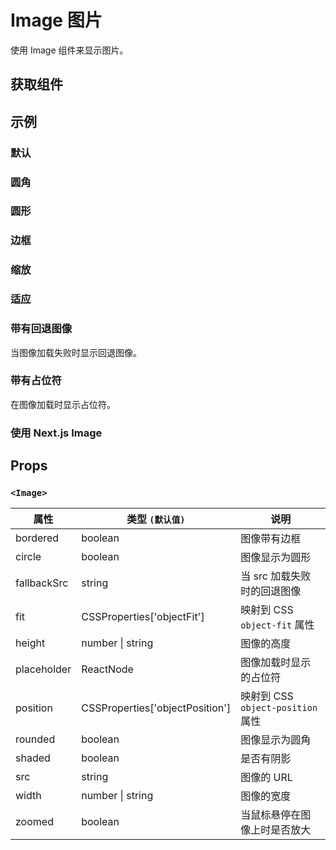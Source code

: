 # Image 图片

使用 Image 组件来显示图片。

## 获取组件

<!--{include:<import-guide>}-->

## 示例

### 默认

<!--{include:`basic.md`}-->

### 圆角

<!--{include:`rounded.md`}-->

### 圆形

<!--{include:`circle.md`}-->

### 边框

<!--{include:`bordered.md`}-->

### 缩放

<!--{include:`zoomed.md`}-->

### 适应

<!--{include:`fit.md`}-->

### 带有回退图像

当图像加载失败时显示回退图像。

<!--{include:`fallback.md`}-->

### 带有占位符

在图像加载时显示占位符。

<!--{include:`placeholder.md`}-->

### 使用 Next.js Image

<!--{include:`nextjs.md`}-->

## Props

### `<Image>`

| 属性        | 类型 `(默认值)`                 | 说明                              |
| ----------- | ------------------------------- | --------------------------------- |
| bordered    | boolean                         | 图像带有边框                      |
| circle      | boolean                         | 图像显示为圆形                    |
| fallbackSrc | string                          | 当 src 加载失败时的回退图像       |
| fit         | CSSProperties['objectFit']      | 映射到 CSS `object-fit` 属性      |
| height      | number \| string                | 图像的高度                        |
| placeholder | ReactNode                       | 图像加载时显示的占位符            |
| position    | CSSProperties['objectPosition'] | 映射到 CSS `object-position` 属性 |
| rounded     | boolean                         | 图像显示为圆角                    |
| shaded      | boolean                         | 是否有阴影                        |
| src         | string                          | 图像的 URL                        |
| width       | number \| string                | 图像的宽度                        |
| zoomed      | boolean                         | 当鼠标悬停在图像上时是否放大      |
